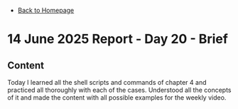 - [Back to Homepage](/README.md)

# 14 June 2025 Report - Day 20 - Brief

## Content

Today I learned all the shell scripts and commands of chapter 4 and practiced all thoroughly with each of the cases. Understood all the concepts of it and made the content with all possible examples for the weekly video.
